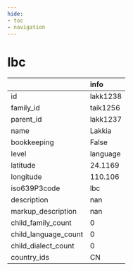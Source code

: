 ```yaml
---
hide:
- toc
- navigation
---
```

# lbc
|                      | info     |
|:---------------------|:---------|
| id                   | lakk1238 |
| family_id            | taik1256 |
| parent_id            | lakk1237 |
| name                 | Lakkia   |
| bookkeeping          | False    |
| level                | language |
| latitude             | 24.1169  |
| longitude            | 110.106  |
| iso639P3code         | lbc      |
| description          | nan      |
| markup_description   | nan      |
| child_family_count   | 0        |
| child_language_count | 0        |
| child_dialect_count  | 0        |
| country_ids          | CN       |